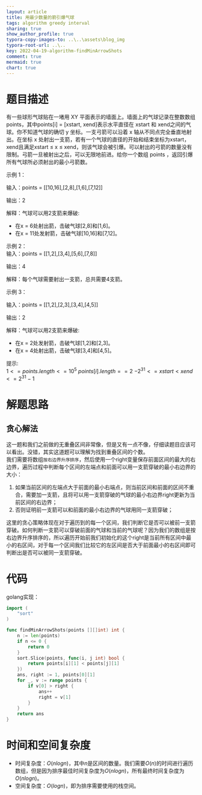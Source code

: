 ```yaml
---
layout: article
title: 用最少数量的箭引爆气球
tags: algorithm greedy interval
sharing: true
show_author_profile: true
typora-copy-images-to: ..\..\assets\blog_img
typora-root-url: ..\..
key: 2022-04-19-algorithm-findMinArrowShots
comment: true
mermaid: true
chart: true
---
```


# 题目描述

有一些球形气球贴在一堵用 XY 平面表示的墙面上。墙面上的气球记录在整数数组points，其中points[i] = [xstart, xend]表示水平直径在 xstart 和 xend之间的气球。你不知道气球的确切 y 坐标。一支弓箭可以沿着 x 轴从不同点完全垂直地射出。在坐标 x 处射出一支箭，若有一个气球的直径的开始和结束坐标为xstart，xend且满足xstart ≤ x ≤ xend，则该气球会被引爆。可以射出的弓箭的数量没有限制。弓箭一旦被射出之后，可以无限地前进。给你一个数组 points ，返回引爆所有气球所必须射出的最小弓箭数。  

示例 1：  

输入：points = [[10,16],[2,8],[1,6],[7,12]]  

输出：2  

解释：气球可以用2支箭来爆破:  
- 在x = 6处射出箭，击破气球[2,8]和[1,6]。
- 在x = 11处发射箭，击破气球[10,16]和[7,12]。

示例 2：   
输入：points = [[1,2],[3,4],[5,6],[7,8]]  

输出：4  

解释：每个气球需要射出一支箭，总共需要4支箭。  

示例 3：  

输入：points = [[1,2],[2,3],[3,4],[4,5]]  

输出：2  

解释：气球可以用2支箭来爆破:  
- 在x = 2处发射箭，击破气球[1,2]和[2,3]。
- 在x = 4处射出箭，击破气球[3,4]和[4,5]。
 
提示:  
$1 <= points.length <= 10^5$
$points[i].length == 2$
$-2^31 <= xstart < xend <= 2^31 - 1$

# 解题思路

## 贪心解法

这一题和我们之前做的无重叠区间非常像，但是又有一点不像，仔细读题目应该可以看出。没错，其实这道题可以理解为找到重叠区间的个数。  
我们需要将数组`按右边界升序排序`，然后使用一个right变量保存前面区间的最大的右边界，遍历过程中判断每个区间的左端点和前面可以用一支箭穿破的最小右边界的大小：
1. 如果当前区间的左端点大于前面的最小右端点，则当前区间和前面的区间不重合，需要加一支箭，且将可以用一支箭穿破的气球的最小右边界right更新为当前区间的右边界；
2. 否则证明前一支箭可以和前面的最小右边界的气球用同一支箭穿破；

这里的贪心策略体现在对于遍历到的每一个区间，我们判断它是否可以被前一支箭穿破。如何判断一支箭可以穿破前面的气球和当前的气球呢？因为我们的数组是按右边界升序排序的，所以遍历开始前我们初始化的这个right是当前所有区间中最小的右区间，对于每一个区间我们比较它的左区间是否大于前面最小的右区间即可判断出是否可以被同一支箭穿破。

# 代码

golang实现：
```go
import (
	"sort"
)

func findMinArrowShots(points [][]int) int {
	n := len(points)
	if n <= 0 {
		return 0
	}
	sort.Slice(points, func(i, j int) bool {
		return points[i][1] < points[j][1]
	})
	ans, right := 1, points[0][1]
	for _, v := range points {
		if v[0] > right {
			ans++
			right = v[1]
		}
	}
	return ans
}
```

# 时间和空间复杂度

- 时间复杂度：$O(nlogn)$，其中$n$是区间的数量。我们需要$O(n)$的时间进行遍历数组，但是因为排序最佳时间复杂度为$O(nlogn)$，所有最终时间复杂度为$O(nlogn)$。
- 空间复杂度：$O(logn)$，即为排序需要使用的栈空间。

